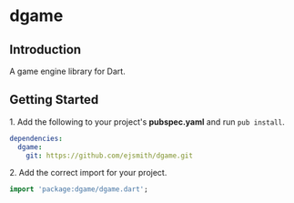 dgame
=====

## Introduction ##

A game engine library for Dart.

## Getting Started ##

1\. Add the following to your project's **pubspec.yaml** and run
```pub install```.

```yaml
dependencies:
  dgame:
  	git: https://github.com/ejsmith/dgame.git
```

2\. Add the correct import for your project.

```dart
import 'package:dgame/dgame.dart';
```
